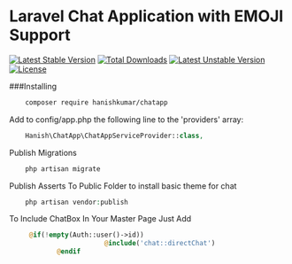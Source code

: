 # Laravel Chat Application with EMOJI Support 

[![Latest Stable Version](https://poser.pugx.org/hanishkumar/chatapp/v/stable)](https://packagist.org/packages/hanishkumar/chatapp) [![Total Downloads](https://poser.pugx.org/hanishkumar/chatapp/downloads)](https://packagist.org/packages/hanishkumar/chatapp) [![Latest Unstable Version](https://poser.pugx.org/hanishkumar/chatapp/v/unstable)](https://packagist.org/packages/hanishkumar/chatapp) [![License](https://poser.pugx.org/hanishkumar/chatapp/license)](https://packagist.org/packages/hanishkumar/chatapp)

###Installing

```bash
	composer require hanishkumar/chatapp
```

Add to config/app.php the following line to the 'providers' array:

```php
	Hanish\ChatApp\ChatAppServiceProvider::class,
```

Publish Migrations

```php
	php artisan migrate
```

Publish Asserts To Public Folder to install basic theme for chat

```php
	php artisan vendor:publish
```

To Include ChatBox In Your Master Page Just Add

```php
	 @if(!empty(Auth::user()->id))
                        @include('chat::directChat')
            @endif
```


